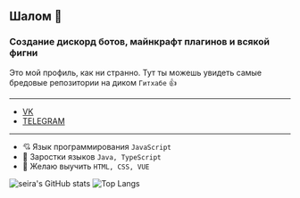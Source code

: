 ## Шалом 👋
### Создание дискорд ботов, майнкрафт плагинов и всякой фигни

Это мой профиль, как ни странно. Тут ты можешь увидеть самые бредовые репозитории на диком `Гитхабе` 👍

---
- [VK](https://vk.com/krewy4)
- [TELEGRAM](https://t.me/se1racod3)
---

- 💘 Язык программирования `JavaScript`
- 🌱 Заростки языков `Java, TypeScript`
- 🤔 Желаю выучить `HTML, CSS, VUE`

![seira's GitHub stats](https://github-readme-stats.vercel.app/api?username=seira-code&count_private=true&theme=tokyonight)
![Top Langs](https://github-readme-stats.vercel.app/api/top-langs/?username=seira-code&layout=compact&theme=tokyonight)

